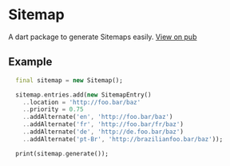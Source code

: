 # Sitemap

A dart package to generate Sitemaps easily. [View on pub](https://pub.dartlang.org/packages/sitemap)

## Example

```dart
  final sitemap = new Sitemap();

  sitemap.entries.add(new SitemapEntry()
    ..location = 'http://foo.bar/baz'
    ..priority = 0.75
    ..addAlternate('en', 'http://foo.bar/baz')
    ..addAlternate('fr', 'http://foo.bar/fr/baz')
    ..addAlternate('de', 'http://de.foo.bar/baz')
    ..addAlternate('pt-Br', 'http://brazilianfoo.bar/baz'));

  print(sitemap.generate());
```